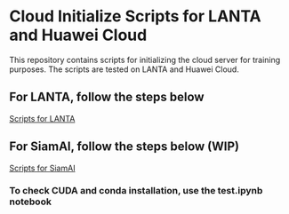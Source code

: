 # Cloud Initialize Scripts for LANTA and Huawei Cloud

This repository contains scripts for initializing the cloud server for training purposes. The scripts are tested on LANTA and Huawei Cloud.

## For LANTA, follow the steps below

[Scripts for LANTA](lanta/readme-lanta.md)

## For SiamAI, follow the steps below (WIP)

[Scripts for SiamAI](siamai/readmd-siamai.md)

### To check CUDA and conda installation, use the test.ipynb notebook